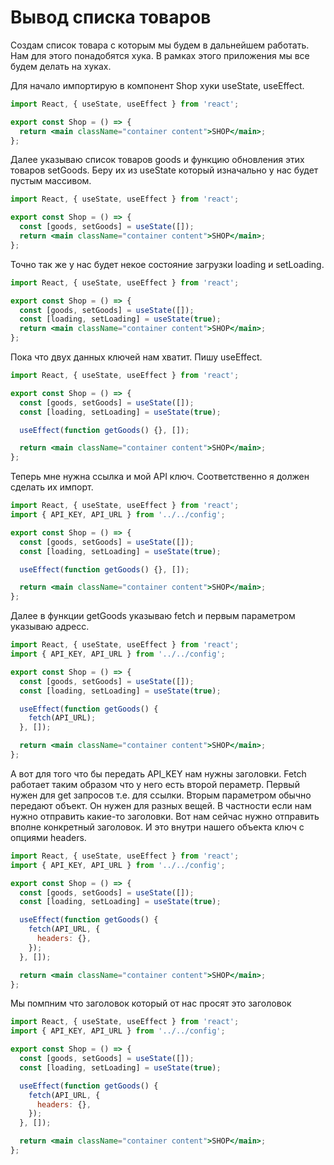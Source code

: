 # Вывод списка товаров

Создам список товара с которым мы будем в дальнейшем работать. Нам для этого понадобятся хука. В рамках этого приложения мы все будем делать на хуках.

Для начало импортирую в компонент Shop хуки useState, useEffect.

```jsx
import React, { useState, useEffect } from 'react';

export const Shop = () => {
  return <main className="container content">SHOP</main>;
};
```

Далее указываю список товаров goods и функцию обновления этих товаров setGoods. Беру их из useState который изначально у нас будет пустым массивом.

```jsx
import React, { useState, useEffect } from 'react';

export const Shop = () => {
  const [goods, setGoods] = useState([]);
  return <main className="container content">SHOP</main>;
};
```

Точно так же у нас будет некое состояние загрузки loading и setLoading.

```jsx
import React, { useState, useEffect } from 'react';

export const Shop = () => {
  const [goods, setGoods] = useState([]);
  const [loading, setLoading] = useState(true);
  return <main className="container content">SHOP</main>;
};
```

Пока что двух данных ключей нам хватит. Пишу useEffect.

```jsx
import React, { useState, useEffect } from 'react';

export const Shop = () => {
  const [goods, setGoods] = useState([]);
  const [loading, setLoading] = useState(true);

  useEffect(function getGoods() {}, []);

  return <main className="container content">SHOP</main>;
};
```

Теперь мне нужна ссылка и мой API ключ. Соответственно я должен сделать их импорт.

```jsx
import React, { useState, useEffect } from 'react';
import { API_KEY, API_URL } from '../../config';

export const Shop = () => {
  const [goods, setGoods] = useState([]);
  const [loading, setLoading] = useState(true);

  useEffect(function getGoods() {}, []);

  return <main className="container content">SHOP</main>;
};
```

Далее в функции getGoods указываю fetch и первым параметром указываю адресс.

```jsx
import React, { useState, useEffect } from 'react';
import { API_KEY, API_URL } from '../../config';

export const Shop = () => {
  const [goods, setGoods] = useState([]);
  const [loading, setLoading] = useState(true);

  useEffect(function getGoods() {
    fetch(API_URL);
  }, []);

  return <main className="container content">SHOP</main>;
};
```

А вот для того что бы передать API_KEY нам нужны заголовки. Fetch работает таким образом что у него есть второй пераметр. Первый нужен для get запросов т.е. для ссылки. Вторым параметром обычно передают объект. Он нужен для разных вещей. В частности если нам нужно отправить какие-то заголовки. Вот нам сейчас нужно отправить вполне конкретный заголовок. И это внутри нашего объекта ключ с опциями headers.

```jsx
import React, { useState, useEffect } from 'react';
import { API_KEY, API_URL } from '../../config';

export const Shop = () => {
  const [goods, setGoods] = useState([]);
  const [loading, setLoading] = useState(true);

  useEffect(function getGoods() {
    fetch(API_URL, {
      headers: {},
    });
  }, []);

  return <main className="container content">SHOP</main>;
};
```

Мы помпним что заголовок который от нас просят это заголовок

```jsx
import React, { useState, useEffect } from 'react';
import { API_KEY, API_URL } from '../../config';

export const Shop = () => {
  const [goods, setGoods] = useState([]);
  const [loading, setLoading] = useState(true);

  useEffect(function getGoods() {
    fetch(API_URL, {
      headers: {},
    });
  }, []);

  return <main className="container content">SHOP</main>;
};
```
